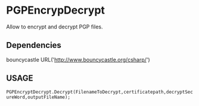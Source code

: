 # PGPEncrypDecrypt
Allow to encrypt and decrypt PGP files.

## Dependencies
bouncycastle URL('http://www.bouncycastle.org/csharp/')
 
## USAGE
`PGPEncryptDecrypt.Decrypt(FilenameToDecrypt,certificatepath,decryptSecureWord,outputFileName);`
